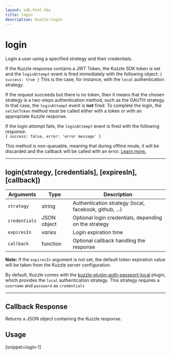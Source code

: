 ```yaml
---
layout: sdk.html.hbs
title: login
description: Kuzzle:login
---
```

  

# login
Login a user using a specified strategy and their credentials.

If the Kuzzle response contains a JWT Token, the Kuzzle SDK token is set and the `loginAttempt` event is fired immediately with the following object:
`{ success: true }`
This is the case, for instance, with the `local` authentication strategy.

If the request succeeds but there is no token, then it means that the chosen strategy is a two-steps authentication method, such as the OAUTH strategy. In that case, the `loginAttempt` event is **not** fired. To complete the login, the `setJwtToken` method must be called either with a token or with an appropriate Kuzzle response.

If the login attempt fails, the `loginAttempt` event is fired with the following response:  
`{ success: false, error: 'error message' }`

<aside class="notice">
This method is non-queuable, meaning that during offline mode, it will be discarded and the callback will be called with an error. <a href="{{ site_base_path }}guide/essentials/user-authentication/#local-strategy">Learn more.</a>
</aside>

---

## login(strategy, [credentials], [expiresIn], [callback])

| Arguments | Type | Description |
|---------------|---------|----------------------------------------|
| ``strategy`` | string | Authentication strategy (local, facebook, github, ...) |
| ``credentials`` | JSON object | Optional login credentials, depending on the strategy |
| ``expiresIn`` | *varies* | Login expiration time |
| ``callback`` | function | Optional callback handling the response |

**Note:** If the ``expiresIn`` argument is not set, the default token expiration value will be taken from the Kuzzle server configuration.

By default, Kuzzle comes with the [kuzzle-plugin-auth-passport-local](https://github.com/kuzzleio/kuzzle-plugin-auth-passport-local) plugin, which provides the `local` authentication strategy.
This strategy requires a `username` and `password` as `credentials`

---

## Callback Response

Returns a JSON object containing the Kuzzle response.

## Usage

[snippet=login-1]
